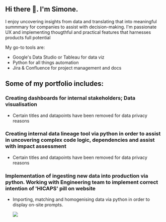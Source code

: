## Hi there 👋. I'm Simone.

I enjoy uncovering insights from data and translating that into meaningful summmary for companies to assist with decision-making.
I'm passionate UX and implementing thougthful and practical features that harnesses products full potential

My go-to tools are:
* Google's Data Studio or Tableau for data viz
* Python for all things automation
* Jira & Confluence for project management and docs

## Some of my portfolio includes:
### Creating dashboards for internal stakeholders; Data visualisation
  * Certain titles and datapoints have been removed for data privacy reasons

### Creating internal data lineage tool via python in order to assist in uncovering complex code logic, dependencies and assist with impact assessment
  * Certain titles and datapoints have been removed for data privacy reasons

### Implementation of ingesting new data into production via python. Working with Engineering team to implement correct intention of 'HICAPS' pill on website
  * Importing, matching and homogenising data via python in order to display on-site prompts.
    
    ![](https://i.ibb.co/4jb6SBP/ezgif-1-6068fc8a9a.gif)
    


  

